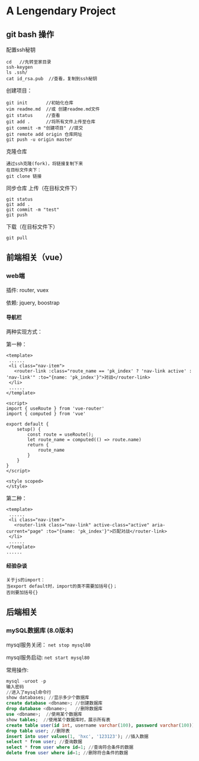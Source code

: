 # A Lengendary Project

 ## git bash 操作

 配置ssh秘钥
 ```
 cd   //先转至家目录
 ssh-keygen
 ls .ssh/
 cat id_rsa.pub  //查看，复制到ssh秘钥
 ```

 创建项目：

 ```
 git init       //初始化仓库
 vim readme.md  //或 创建readme.md文件
 git status     //查看
 git add .      //将所有文件上传至仓库
 git commit -m "创建项目" //提交
 git remote add origin 仓库网址   
 git push -u origin master
 ```

克隆仓库
 ```
 通过ssh克隆(fork)，将链接复制下来
 在目标文件夹下：
 git clone 链接
 ```

同步仓库
上传（在目标文件下）
```
git status
git add .
git commit -m "test"
git push
```

下载（在目标文件下）
```
git pull
```



## 前端相关（vue）

### web端

插件: router, vuex

依赖: jquery, boostrap



#### 导航栏

两种实现方式：

第一种：

```vue
<template>
 ......
 <li class="nav-item">
   <router-link :class="route_name == 'pk_index' ? 'nav-link active' : 'nav-link'" :to="{name: 'pk_index'}">对战</router-link>
 </li>
 ......
</template>

<script>
import { useRoute } from 'vue-router'
import { computed } from 'vue'

export default {
    setup() {
        const route = useRoute();
        let route_name = computed(() => route.name)
        return {
            route_name
        }
    }
}
</script>

<style scoped>
</style>
```

第二种：
```vue
<template>
 ......
 <li class="nav-item">
   <router-link class="nav-link" active-class="active" aria-current="page" :to="{name: 'pk_index'}">匹配对战</router-link>
 </li>
 ......
</template>
......
```
#### 经验杂谈

```
关于js的import：
当export default时，import的类不需要加括号{}；
否则要加括号{}
```




## 后端相关


### mySQL数据库 (8.0版本)

mysql服务关闭： `net stop mysql80`

mysql服务启动: `net start mysql80`

常用操作:
```sql
mysql -uroot -p
输入密码
//进入了mysql命令行
show databases; //显示多少个数据库
create database <dbname>; //创建数据库
drop database <dbname>;   //删除数据库
use <dbname>;  //使用某个数据库
show tables;  //使用某个数据库时，展示所有表
create table user(id int, username varchar(100), password varchar(100)); //创建表
drop table user; //删除表
insert into user values(1, 'hxc', '123123'); //插入数据
select * from user; //查询数据
select * from user where id=1; //查询符合条件的数据
delete from user where id=1; //删除符合条件的数据
```
